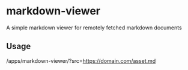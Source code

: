 # markdown-viewer
A simple markdown viewer for remotely fetched markdown documents

## Usage

/apps/markdown-viewer/?src=https://domain.com/asset.md
